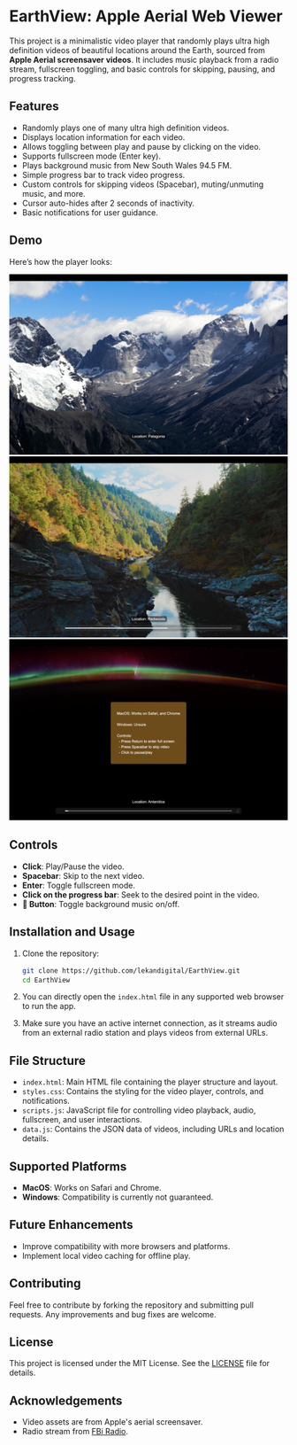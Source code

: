 # EarthView: Apple Aerial Web Viewer

This project is a minimalistic video player that randomly plays ultra high definition videos of beautiful locations around the Earth, sourced from **Apple Aerial screensaver videos**. It includes music playback from a radio stream, fullscreen toggling, and basic controls for skipping, pausing, and progress tracking.

## Features

- Randomly plays one of many ultra high definition videos.
- Displays location information for each video.
- Allows toggling between play and pause by clicking on the video.
- Supports fullscreen mode (Enter key).
- Plays background music from New South Wales 94.5 FM.
- Simple progress bar to track video progress.
- Custom controls for skipping videos (Spacebar), muting/unmuting music, and more.
- Cursor auto-hides after 2 seconds of inactivity.
- Basic notifications for user guidance.

## Demo

Here’s how the player looks:

![Demo Image](demo-screenshot-1.png)
![Demo Image](demo-screenshot-2.png)
![Demo Image](demo-screenshot-3.png)

## Controls

- **Click**: Play/Pause the video.
- **Spacebar**: Skip to the next video.
- **Enter**: Toggle fullscreen mode.
- **Click on the progress bar**: Seek to the desired point in the video.
- **🎵 Button**: Toggle background music on/off.

## Installation and Usage

1. Clone the repository:
    ```bash
    git clone https://github.com/lekandigital/EarthView.git
    cd EarthView
    ```

2. You can directly open the `index.html` file in any supported web browser to run the app. 

3. Make sure you have an active internet connection, as it streams audio from an external radio station and plays videos from external URLs.

## File Structure

- `index.html`: Main HTML file containing the player structure and layout.
- `styles.css`: Contains the styling for the video player, controls, and notifications.
- `scripts.js`: JavaScript file for controlling video playback, audio, fullscreen, and user interactions.
- `data.js`: Contains the JSON data of videos, including URLs and location details.

## Supported Platforms

- **MacOS**: Works on Safari and Chrome.
- **Windows**: Compatibility is currently not guaranteed.

## Future Enhancements

- Improve compatibility with more browsers and platforms.
- Implement local video caching for offline play.

## Contributing

Feel free to contribute by forking the repository and submitting pull requests. Any improvements and bug fixes are welcome.

## License

This project is licensed under the MIT License. See the [LICENSE](./LICENSE) file for details.

## Acknowledgements

- Video assets are from Apple's aerial screensaver.
- Radio stream from [FBi Radio](https://fbiradio.com/).